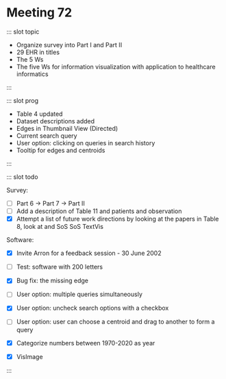 # Meeting 72

<Meeting index="72" members="Bob, Mohammed, Wang" date="16 June 2020 11:00" nextDate="23 June 2020 11:00">

::: slot topic

- Organize survey into Part I and Part II
- 29 EHR in titles
- The 5 Ws
- The five Ws for information visualization with application to healthcare informatics

:::

::: slot prog

- Table 4 updated
- Dataset descriptions added
- Edges in Thumbnail View (Directed)
- Current search query
- User option: clicking on queries in search history
- Tooltip for edges and centroids

:::

::: slot todo

Survey:

- [ ] Part 6 -> Part 7 -> Part II
- [ ] Add a description of Table 11 and patients and observation
- [x] Attempt a list of future work directions by looking at the papers in Table 8, look at and SoS SoS TextVis

Software:

- [x] Invite Arron for a feedback session - 30 June 2002
- [ ] Test: software with 200 letters
- [x] Bug fix: the missing edge
- [ ] User option: multiple queries simultaneously
- [x] User option: uncheck search options with a checkbox
- [ ] User option: user can choose a centroid and drag to another to form a query
- [x] Categorize numbers between 1970-2020 as year

- [x] VisImage

:::

</Meeting>
